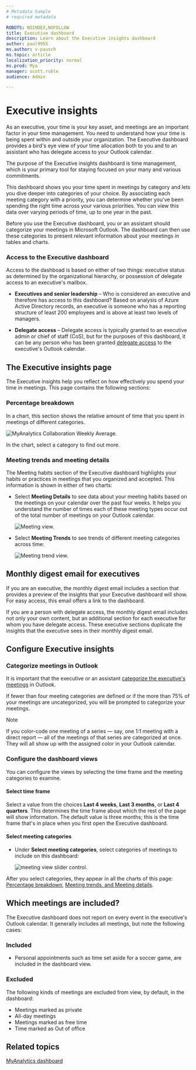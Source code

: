 ```yaml
---
# Metadata Sample
# required metadata

ROBOTS: NOINDEX,NOFOLLOW
title: Executive dashboard
description: Learn about the Executive insights dashboard 
author: paul9955
ms.author: v-pausch
ms.topic: article
localization_priority: normal 
ms.prod: Mya
manager: scott.ruble
audience: Admin

---
```


# Executive insights

As an executive, your time is your key asset, and meetings are an important factor in your time management. You need to understand how your time is being spent within and outside your organization. The Executive dashboard provides a bird's eye view of your time allocation both to you and to an assistant who has delegate access to your Outlook calendar.

The purpose of the Executive insights dashboard is time management, which is your primary tool for staying focused on your many and various commitments. 

This dashboard shows you your time spent in meetings by category and lets you dive deeper into categories of your choice. By associating each meeting category with a priority, you can determine whether you've been spending the right time across your various priorities. You can view this data over varying periods of time, up to one year in the past.

Before you use the Executive dashboard, you or an assistant should categorize your meetings in Microsoft Outlook. The dashboard can then use these categories to present relevant information about your meetings in tables and charts.

### Access to the Executive dashboard

Access to the dashboad is based on either of two things: executive status as determined by the organizational hierarchy, or possession of delegate access to an executive's mailbox. 

* **Executives and senior leadership** &ndash; Who is considered an executive and therefore has access to this dashboard? Based on analysis of Azure Active Directory records, an executive is someone who has a reporting structure of least 200 employees and is above at least two levels of managers.

* **Delegate access** &ndash; Delegate access is typically granted to an executive admin or chief of staff (CoS), but for the purposes of this dashboard, it can be any person who has been granted [delegate access](https://support.microsoft.com/office/allow-someone-else-to-manage-your-mail-and-calendar-41c40c04-3bd1-4d22-963a-28eafec25926) to the executive's Outlook calendar.

## The Executive insights page

The Executive insights help you reflect on how effectively you spend your time in meetings. This page contains the following sections:  

### Percentage breakdown

In a chart, this section shows the relative amount of time that you spent in meetings of different categories.

   ![MyAnalytics Collaboration Weekly Average.](../../Images/mya/use/percentage-breakdown.png)

In the chart, select a category to find out more.     

### Meeting trends and meeting details

The Meeting habits section of the Executive dashboard highlights your habits or practices in meetings that you organized and accepted. This information is shown in either of two charts:

* Select **Meeting Details** to see data about your meeting habits based on the meetings on your calendar over the past four weeks. It helps you understand the number of times each of these meeting types occur out of the total number of meetings on your Outlook calendar.

  ![Meeting view.](../../Images/mya/use/meeting-details-figma.png)

* Select **Meeting Trends** to see trends of different meeting categories across time: 

  ![Meeting trend view.](../../Images/mya/use/meeting-trends-figma.png)

## Monthly digest email for executives

If you are an executive, the monthly digest email includes a section that provides a preview of the insights that your Executive dashboard will show. For easy access, this email offers a link to the dashboard. 

If you are a person with delegate access, the monthly digest email includes not only your own content, but an additional section for each executive for whom you have delegate access. These executive sections duplicate the insights that the executive sees in their monthly digest email.

## Configure Executive insights

### Categorize meetings in Outlook

It is important that the executive or an assistant [categorize the executive's meetings](https://support.microsoft.com/en-us/office/assign-a-color-category-to-a-calendar-appointment-meeting-or-event-750596d9-707d-4412-8c0e-7fdc0fc52527) in Outlook. 

If fewer than four meeting categories are defined or if the more than 75% of your meetings are uncategorized, you will be prompted to categorize your meetings.

> [!Note] 
> If you color-code one meeting of a series &mdash; say, one 1:1 meeting with a direct report &mdash; all of the meetings of that series are categorized at once. They will all show up with the assigned color in your Outlook calendar.

### Configure the dashboard views

You can configure the views by selecting the time frame and the meeting categories to examine. 

#### Select time frame

Select a value from the choices **Last 4 weeks**, **Last 3 months**, or **Last 4 quarters**. This determines the time frame about which the rest of the page will show information. The default value is three months; this is the time frame that's in place when you first open the Executive dashboard.

#### Select meeting categories

 * Under **Select meeting categories**, select categories of meetings to include on this dashboard: 

   ![meeting view slider control.](../../Images/mya/use/select-meeting-categories.png)

After you select categories, they appear in all the charts of this page: [Percentage breakdown](#percentage-breakdown), [Meeting trends, and Meeting details](#meeting-trends-and-meeting-details).

## Which meetings are included?

The Executive dashboard does not report on every event in the executive's Outlook calendar. It generally includes all meetings, but note the following cases: 

### Included 

 * Personal appointments such as time set aside for a soccer game, are included in the dashboard view.

### Excluded 

The following kinds of meetings are excluded from view, by default, in the dashboard:

 * Meetings marked as private 
 * All-day meetings 
 * Meetings marked as free time
 * Time marked as Out of office 
 
## Related topics

[MyAnalytics dashboard](../use/dashboard-2.md)